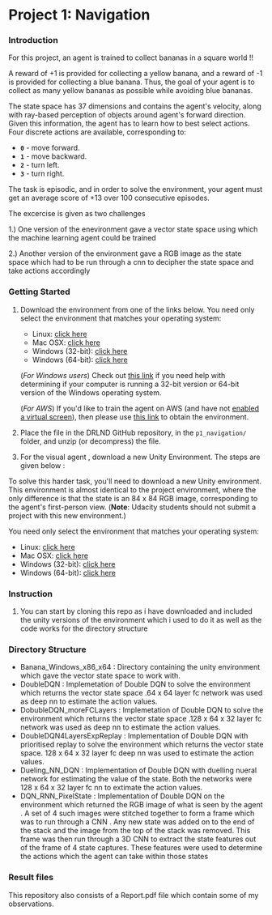 # Project 1: Navigation

### Introduction

For this project, an agent is trained to collect bananas in a square world !!

A reward of +1 is provided for collecting a yellow banana, and a reward of -1 is provided for collecting a blue banana.  Thus, the goal of your agent is to collect as many yellow bananas as possible while avoiding blue bananas.  

The state space has 37 dimensions and contains the agent's velocity, along with ray-based perception of objects around agent's forward direction.  Given this information, the agent has to learn how to best select actions.  Four discrete actions are available, corresponding to:
- **`0`** - move forward.
- **`1`** - move backward.
- **`2`** - turn left.
- **`3`** - turn right.

The task is episodic, and in order to solve the environment, your agent must get an average score of +13 over 100 consecutive episodes.

The excercise is given as two challenges 

1.) One version of the enevironment gave a vector state space using which the machine learning agent could be trained 

2.) Another version of the environment gave a RGB image as the state space which had to be run through a cnn to decipher the state space and take actions accordingly

### Getting Started

1. Download the environment from one of the links below.  You need only select the environment that matches your operating system:
    - Linux: [click here](https://s3-us-west-1.amazonaws.com/udacity-drlnd/P1/Banana/Banana_Linux.zip)
    - Mac OSX: [click here](https://s3-us-west-1.amazonaws.com/udacity-drlnd/P1/Banana/Banana.app.zip)
    - Windows (32-bit): [click here](https://s3-us-west-1.amazonaws.com/udacity-drlnd/P1/Banana/Banana_Windows_x86.zip)
    - Windows (64-bit): [click here](https://s3-us-west-1.amazonaws.com/udacity-drlnd/P1/Banana/Banana_Windows_x86_64.zip)
    
    (_For Windows users_) Check out [this link](https://support.microsoft.com/en-us/help/827218/how-to-determine-whether-a-computer-is-running-a-32-bit-version-or-64) if you need help with determining if your computer is running a 32-bit version or 64-bit version of the Windows operating system.

    (_For AWS_) If you'd like to train the agent on AWS (and have not [enabled a virtual screen](https://github.com/Unity-Technologies/ml-agents/blob/master/docs/Training-on-Amazon-Web-Service.md)), then please use [this link](https://s3-us-west-1.amazonaws.com/udacity-drlnd/P1/Banana/Banana_Linux_NoVis.zip) to obtain the environment.

2. Place the file in the DRLND GitHub repository, in the `p1_navigation/` folder, and unzip (or decompress) the file. 

3. For the visual agent , download a new Unity Environment. The steps are given below : 

To solve this harder task, you'll need to download a new Unity environment.  This environment is almost identical to the project environment, where the only difference is that the state is an 84 x 84 RGB image, corresponding to the agent's first-person view.  (**Note**: Udacity students should not submit a project with this new environment.)

You need only select the environment that matches your operating system:
- Linux: [click here](https://s3-us-west-1.amazonaws.com/udacity-drlnd/P1/Banana/VisualBanana_Linux.zip)
- Mac OSX: [click here](https://s3-us-west-1.amazonaws.com/udacity-drlnd/P1/Banana/VisualBanana.app.zip)
- Windows (32-bit): [click here](https://s3-us-west-1.amazonaws.com/udacity-drlnd/P1/Banana/VisualBanana_Windows_x86.zip)
- Windows (64-bit): [click here](https://s3-us-west-1.amazonaws.com/udacity-drlnd/P1/Banana/VisualBanana_Windows_x86_64.zip)

### Instruction

1. You can start by cloning this repo as i have downloaded and included the unity versions of the environment which i used to do it as well as the code works for the directory structure

### Directory Structure

- Banana_Windows_x86_x64 : Directory containing the unity environment which gave the vector state space to work with.
- DoubleDQN : Implemetation of Double DQN to solve the environment which returns the vector state space .64 x 64 layer fc network was used as deep nn to estimate the action values.
- DobubleDQN_moreFCLayers : Implemetation of Double DQN to solve the environment which returns the vector state space .128 x 64 x 32 layer fc network was used as deep nn to estimate the action values.
- DoubleDQN4LayersExpReplay : Implementation of Double DQN with prioritised replay to solve the environment which returns the vector state space. 128 x 64 x 32 layer fc deep nn was used to estimate the action values.
- Dueling_NN_DQN : Implementation of Double DQN with duelling nueral network for estimating the value of the state. Both the networks were 128 x 64 x 32 layer fc nn to extimate the action values.
- DQN_RNN_PixelState : Implementation of Double DQN on the environment which returned the RGB image of what is seen by the agent . A set of 4 such images were stitched together to form a frame which was to run through a CNN . Any new state was added on to the end of the stack and the image from the top of the stack was removed. This frame was then run through a 3D CNN to extract the state 
features out of the frame of 4 state captures. These features were used to determine the actions which the agent can take within those states



### Result files 

This repository also consists of a Report.pdf file which contain some of my observations.
